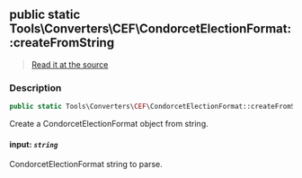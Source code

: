 ## public static Tools\Converters\CEF\CondorcetElectionFormat::createFromString

> [Read it at the source](https://github.com/julien-boudry/Condorcet/blob/master/src/Tools/Converters/CEF/CondorcetElectionFormat.php#L90)

### Description    

```php
public static Tools\Converters\CEF\CondorcetElectionFormat::createFromString ( string $input ): self
```

Create a CondorcetElectionFormat object from string.
    

#### **input:** *`string`*   
CondorcetElectionFormat string to parse.    
